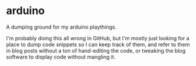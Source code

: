 # arduino
A dumping ground for my arduino playthings.

I'm probably doing this all wrong in GitHub, but I'm mostly just looking for a place to dump code snippets so I can keep track of them, and refer to them in blog posts without a ton of hand-editing the code, or tweaking the blog software to display code without mangling it.
